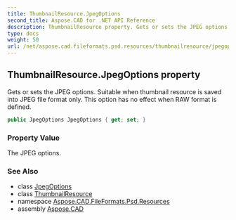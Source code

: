 ```yaml
---
title: ThumbnailResource.JpegOptions
second_title: Aspose.CAD for .NET API Reference
description: ThumbnailResource property. Gets or sets the JPEG options. Suitable when thumbnail resource is saved into JPEG file format only. This option has no effect when RAW format is defined
type: docs
weight: 50
url: /net/aspose.cad.fileformats.psd.resources/thumbnailresource/jpegoptions/
---
```

## ThumbnailResource.JpegOptions property

Gets or sets the JPEG options. Suitable when thumbnail resource is saved into JPEG file format only. This option has no effect when RAW format is defined.

```csharp
public JpegOptions JpegOptions { get; set; }
```

### Property Value

The JPEG options.

### See Also

* class [JpegOptions](../../../aspose.cad.imageoptions/jpegoptions/)
* class [ThumbnailResource](../)
* namespace [Aspose.CAD.FileFormats.Psd.Resources](../../../aspose.cad.fileformats.psd.resources/)
* assembly [Aspose.CAD](../../../)


